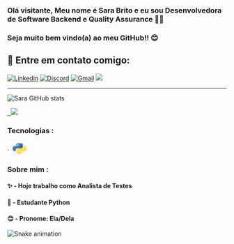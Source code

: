 ### Olá visitante, Meu nome é Sara Brito e eu sou Desenvolvedora de Software Backend e Quality Assurance 🙋‍♀️
### Seja muito bem vindo(a) ao meu GitHub!! 😊 

## 📲 Entre em contato comigo:

[![Linkedin](https://img.shields.io/badge/LinkedIn-0077B5?style=for-the-badge&logo=linkedin&logoColor=white)](https://www.linkedin.com/in/sara-brito-0b4296195/)
[![Discord](https://img.shields.io/badge/Discord-7289DA?style=for-the-badge&logo=discord&logoColor=white)](https://discord.com/channels/@Saah.Brito#7719)
[![Gmail](https://img.shields.io/badge/Gmail-7289DA?style=for-the-badge&logo=discord&logoColor=white)](https://gmail.com/channels/sara.iabrito@gmail.com)
<a href = "mailto:sara.iabrito@gmail.com"><img src="https://img.shields.io/badge/-Gmail-%23333?style=for-the-badge&logo=gmail&logoColor=white" target="_blank"></a>

---

![Sara GitHub stats](https://github-readme-stats.vercel.app/api?username=SaraBrito-developer&show_icons=true&theme=radical)

<a href="https://github.com/SaraBrito-developer">
  <img height="180em" src="https://github-readme-stats.vercel.app/api/top-langs/?username=SaraBrito-developer&layout=compact&langs_count=7&theme=radical"/>
</a>

### Tecnologias :

<div style="display: inline_block">
. <img align="center" alt="Sara-Python" height="30" width="40" src="https://raw.githubusercontent.com/devicons/devicon/master/icons/python/python-original.svg">
</div>

### Sobre mim :

#### ✨ - Hoje trabalho como Analista de Testes 
#### 🖤 - Estudante Python 
#### 😊 - Pronome: Ela/Dela 

![Snake animation](https://raw.githubusercontent.com/SaraBrito-developer/SaraBrito-developer/main/github-contribution-grid-snake.svg)
